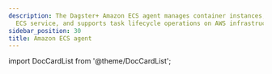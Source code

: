 ```yaml
---
description: The Dagster+ Amazon ECS agent manages container instances, enables communication with
  ECS service, and supports task lifecycle operations on AWS infrastructure.
sidebar_position: 30
title: Amazon ECS agent
---
```

import DocCardList from '@theme/DocCardList';

<DocCardList />
